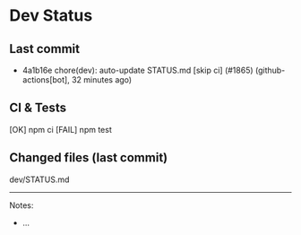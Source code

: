# Dev Status

## Last commit
- 4a1b16e chore(dev): auto-update STATUS.md [skip ci] (#1865) (github-actions[bot], 32 minutes ago)
## CI & Tests
[OK] npm ci
[FAIL] npm test

## Changed files (last commit)
dev/STATUS.md

---
Notes:
- ...
